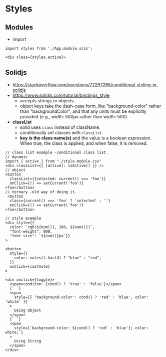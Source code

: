 # Styles

## Modules

- import

```tsx
import styles from './App.module.scss';

<div class={styles.active}>
```

## Solidjs

- <https://stackoverflow.com/questions/72297265/conditional-styling-in-solidjs>
- <https://www.solidjs.com/tutorial/bindings_style>
  - accepts strings or objects.
  - object keys take the dash-case form, like "background-color" rather than "backgroundColor", and that any units must be explicitly provided (e.g., width: 500px rather than width: 500).
- **classList**
  - solid uses `class` instead of className.
  - conditionally set classes with `classList`.
  - **key is the class name(s)** and the value is a boolean expression. When true, the class is applied, and when false, it is removed.

```tsx
// class list example -conditional class list.
// dynamic
import { active } from "./style.module.css"
<div classList={{ [active]: isActive() }} />
// object
<button
  classList={{selected: current() === 'foo'}}
  onClick={() => setCurrent('foo')}
>foo</button>
// ternary -old way of doing it.
 <button
  class={current() === 'foo' ? 'selected' : ''}
  onClick={() => setCurrent('foo')}
>foo</button>

// style example
<div style={{
  color: `rgb(${num()}, 180, ${num()})`,
  "font-weight": 800,
  "font-size": `${num()}px`}}
>

<button
  style={{
    color: votes().has(4) ? "blue" : "red",
  }}
  onClick={castVote}
>

<div onclick={toggle}>
  <span>conditon: {cond() ? 'true' : 'false'}</span>
  {` `}
  <span
    style={{ 'background-color': cond() ? 'red' : 'blue', color: 'white' }}
  >
    Using Object
  </span>
  {` `}
  <span
    style={`background-color: ${cond() ? 'red' : 'blue'}; color: white;`}
  >
    Using String
  </span>
</div>
```

